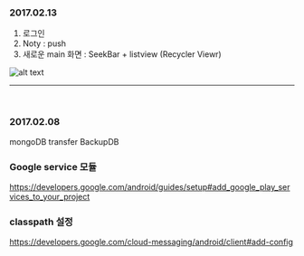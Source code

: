 
### 2017.02.13

  1. 로그인  
  2. Noty : push
  3. 새로운 main 화면 : SeekBar + listview (Recycler Viewr)
  
  ![alt text](http://postfiles10.naver.net/MjAxNzAyMTNfMTM4/MDAxNDg2OTY3OTE5MjY5.UHBO2PqJUNUpFz33lzAYeseDRXpZx1LlNK1pvSAMK-Ag.eCISuVER6JgYvkdcCW6cWIP_7L6FetW3IgYok4a8yXsg.JPEG.mothcar/new_UI.jpg?type=w3)
  
  
  
  ---
  
  
  
### 2017.02.08
  mongoDB transfer BackupDB


### Google service 모듈
https://developers.google.com/android/guides/setup#add_google_play_services_to_your_project


### classpath 설정
https://developers.google.com/cloud-messaging/android/client#add-config

###






